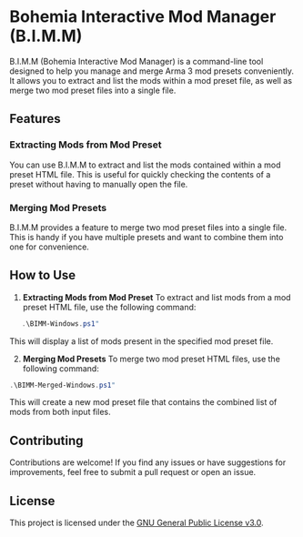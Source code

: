 # Bohemia Interactive Mod Manager (B.I.M.M)

B.I.M.M (Bohemia Interactive Mod Manager) is a command-line tool designed to help you manage and merge Arma 3 mod presets conveniently. It allows you to extract and list the mods within a mod preset file, as well as merge two mod preset files into a single file.

## Features

### Extracting Mods from Mod Preset
You can use B.I.M.M to extract and list the mods contained within a mod preset HTML file. This is useful for quickly checking the contents of a preset without having to manually open the file.

### Merging Mod Presets
B.I.M.M provides a feature to merge two mod preset files into a single file. This is handy if you have multiple presets and want to combine them into one for convenience.

## How to Use

1. **Extracting Mods from Mod Preset**
   To extract and list mods from a mod preset HTML file, use the following command:

```powershell
   .\BIMM-Windows.ps1"
```
This will display a list of mods present in the specified mod preset file.

2. **Merging Mod Presets**
   To merge two mod preset HTML files, use the following command:

```powershell
.\BIMM-Merged-Windows.ps1"
```
This will create a new mod preset file that contains the combined list of mods from both input files.

## Contributing
Contributions are welcome! If you find any issues or have suggestions for improvements, feel free to submit a pull request or open an issue.

## License
This project is licensed under the [GNU General Public License v3.0](LICENSE).
